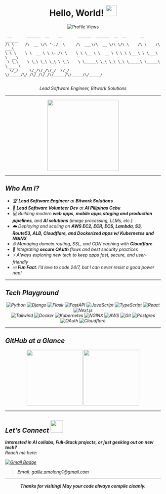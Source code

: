 # <div align="center">**Hello, World!** <img src="https://media.giphy.com/media/hvRJCLFzcasrR4ia7z/giphy.gif" width="35"></div>

<div align="center">
  <img src="https://komarev.com/ghpvc/?username=gael55x&color=blue" alt="Profile Views" />
</div>

```
 __       ______  __    __       ______  ______  __  __      __      ______    
/\ \     /\  __ \/\ "-./  \     /\  ___\/\  __ \/\ \/\ \    /\ \    /\  ___\   
\ \ \    \ \  __ \ \ \-./\ \    \ \ \__ \ \  __ \ \ \ \ \___\ \ \___\ \  __\   
 \ \_\    \ \_\ \_\ \_\ \ \_\    \ \_____\ \_\ \_\ \_\ \_____\ \_____\ \_____\ 
  \/_/     \/_/\/_/\/_/  \/_/     \/_____/\/_/\/_/\/_/\/_____/\/_____/\/_____/ 
                                                                               

```
<div align="center">
 <em>Lead Software Engineer, Bitwork Solutions
</div>

---

<div align="center">
  <img src="https://media.giphy.com/media/13HBDT4QSTpveU/giphy.gif" width="230" />
</div>

---

## Who Am I?
- 🏆 **Lead Software Engineer** at **Bitwork Solutions**  
- 🚀 **Lead Software Volunteer Dev** at **AI Pilipinas Cebu** 
- 💻 Building modern **web apps**, **mobile apps**,**staging and production pipelines**, and **AI solutions** (image processing, LLMs, etc.)
- ☁️ Deploying and scaling on **AWS EC2, ECR, ECS, Lambda, S3, Route53, ALB, Cloudflare, and Dockerized apps w/ Kubernetes and NGINX**
- 🌐 Managing domain routing, SSL, and CDN caching with **Cloudflare**
- 🔐 Integrating **secure OAuth** flows and best security practices  
- ⚡ Always exploring new tech to keep apps fast, secure, and user-friendly  
- 💤 **Fun Fact**: I’d love to code 24/7, but I can never resist a good power nap!

---

## Tech Playground
<p align="center">
  <img alt="Python" src="https://img.shields.io/badge/Python-3776AB?style=for-the-badge&logo=python&logoColor=white"/>
  <img alt="Django" src="https://img.shields.io/badge/Django-092E20?style=for-the-badge&logo=django&logoColor=white"/>
  <img alt="Flask" src="https://img.shields.io/badge/Flask-000000?style=for-the-badge&logo=flask&logoColor=white"/>
  <img alt="FastAPI" src="https://img.shields.io/badge/FastAPI-009688?style=for-the-badge&logo=fastapi&logoColor=white"/>
  <img alt="JavaScript" src="https://img.shields.io/badge/JavaScript-F7DF1E.svg?style=for-the-badge&logo=javascript&logoColor=black"/>
  <img alt="TypeScript" src="https://img.shields.io/badge/TypeScript-007ACC.svg?style=for-the-badge&logo=typescript&logoColor=white"/>
  <img alt="React" src="https://img.shields.io/badge/React-20232A.svg?style=for-the-badge&logo=react&logoColor=61DAFB"/>
  <img alt="Next.js" src="https://img.shields.io/badge/Next.js-000000.svg?style=for-the-badge&logo=next-dot-js&logoColor=white"/>
  <br/>
  <img alt="Tailwind" src="https://img.shields.io/badge/Tailwind-06B6D4.svg?style=for-the-badge&logo=tailwind-css&logoColor=white"/>
  <img alt="Docker" src="https://img.shields.io/badge/Docker-2496ED.svg?style=for-the-badge&logo=docker&logoColor=white"/>
  <img alt="Kubernetes" src="https://img.shields.io/badge/Kubernetes-326CE5.svg?style=for-the-badge&logo=kubernetes&logoColor=white"/>
  <img alt="NGINX" src="https://img.shields.io/badge/NGINX-009639?style=for-the-badge&logo=nginx&logoColor=white"/>
  <img alt="AWS" src="https://img.shields.io/badge/AWS-232F3E.svg?style=for-the-badge&logo=amazon-aws&logoColor=white"/>
  <img alt="Git" src="https://img.shields.io/badge/Git-F05032.svg?style=for-the-badge&logo=git&logoColor=white"/>
  <img alt="Postgres" src="https://img.shields.io/badge/Postgres-4169E1.svg?style=for-the-badge&logo=postgresql&logoColor=white"/>
  <img alt="OAuth" src="https://img.shields.io/badge/OAuth-3C3C3D.svg?style=for-the-badge&logo=openid&logoColor=white"/>
  <img alt="Cloudflare" src="https://img.shields.io/badge/Cloudflare-F38020.svg?style=for-the-badge&logo=cloudflare&logoColor=white"/>

</p>

---

## GitHub at a Glance
<div align="center">
  <img height="180em" src="https://github-readme-stats.vercel.app/api?username=gael55x&show_icons=true&theme=highcontrast&count_private=true&hide_border=true" />
  <img height="180em" src="https://github-readme-stats.vercel.app/api/top-langs/?username=gael55x&layout=compact&theme=highcontrast&hide_border=true" />
</div>

---

## Let’s Connect <img src="https://media.giphy.com/media/l2JJKs3I69qfaQleE/giphy.gif" width="40">
**Interested in AI collabs, Full-Stack projects, or just geeking out on new tech?**  
Reach me here:

[![Gmail Badge](https://img.shields.io/badge/-Gmail-DB4437?style=flat-square&logo=Gmail&logoColor=white)](mailto:gaille.amolong1@gmail.com)

> **Email**: gaille.amolong1@gmail.com

---

<p align="center">
  <b>Thanks for visiting! May your code always compile cleanly.</b>
</p>
